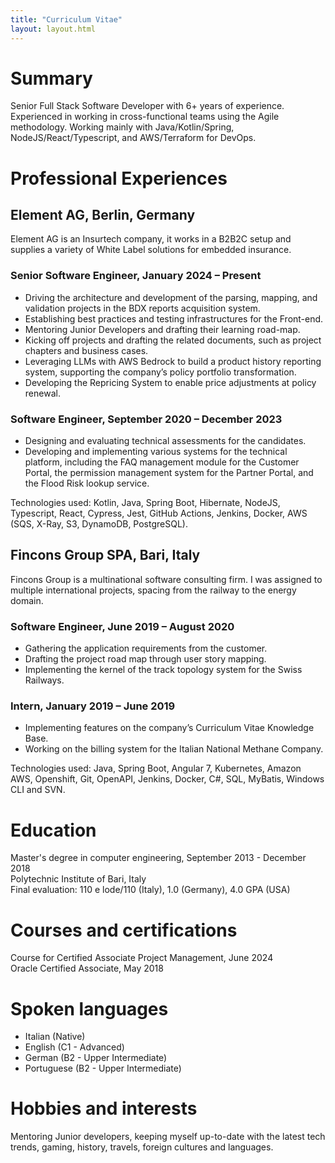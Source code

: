 ```yaml
---
title: "Curriculum Vitae"
layout: layout.html
---
```


# Summary
Senior Full Stack Software Developer with 6+ years of experience. Experienced in working in cross-functional teams using the Agile methodology. Working mainly with Java/Kotlin/Spring, NodeJS/React/Typescript, and AWS/Terraform for DevOps.

# Professional Experiences

## Element AG, Berlin, Germany
Element AG is an Insurtech company, it works in a B2B2C setup and supplies a variety of White Label solutions for embedded insurance.

### Senior Software Engineer, January 2024 – Present
- Driving the architecture and development of the parsing, mapping, and validation projects in the BDX reports acquisition system.
- Establishing best practices and testing infrastructures for the Front-end.
- Mentoring Junior Developers and drafting their learning road-map.
- Kicking off projects and drafting the related documents, such as project chapters and business cases.
- Leveraging LLMs with AWS Bedrock to build a product history reporting system, supporting the company’s policy portfolio transformation.
- Developing the Repricing System to enable price adjustments at policy renewal.

### Software Engineer, September 2020 – December 2023
- Designing and evaluating technical assessments for the candidates.
- Developing and implementing various systems for the technical platform, including the FAQ management module for the Customer Portal, the permission management system for the Partner Portal, and the Flood Risk lookup service.

Technologies used: Kotlin, Java, Spring Boot, Hibernate, NodeJS, Typescript, React, Cypress, Jest, GitHub Actions, Jenkins, Docker, AWS (SQS, X-Ray, S3, DynamoDB, PostgreSQL).

## Fincons Group SPA, Bari, Italy
Fincons Group is a multinational software consulting firm. I was assigned to multiple international projects, spacing from the railway to the energy domain.

### Software Engineer, June 2019 – August 2020
- Gathering the application requirements from the customer.
- Drafting the project road map through user story mapping.
- Implementing the kernel of the track topology system for the Swiss Railways.

### Intern, January 2019 – June 2019
- Implementing features on the company’s Curriculum Vitae Knowledge Base.
- Working on the billing system for the Italian National Methane Company.

Technologies used: Java, Spring Boot, Angular 7, Kubernetes, Amazon AWS, Openshift, Git, OpenAPI, Jenkins, Docker, C#, SQL, MyBatis, Windows CLI and SVN.

# Education
Master's degree in computer engineering, September 2013 - December 2018  
Polytechnic Institute of Bari, Italy  
Final evaluation: 110 e lode/110 (Italy), 1.0 (Germany), 4.0 GPA (USA)

# Courses and certifications
Course for Certified Associate Project Management, June 2024  
Oracle Certified Associate, May 2018

# Spoken languages
- Italian (Native)
- English (C1 - Advanced)
- German (B2 - Upper Intermediate)
- Portuguese (B2 - Upper Intermediate)

# Hobbies and interests
Mentoring Junior developers, keeping myself up-to-date with the latest tech trends, gaming, history, travels, foreign cultures and languages.